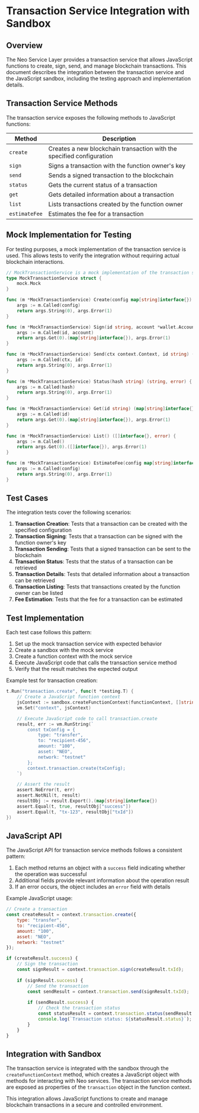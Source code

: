 # Transaction Service Integration with Sandbox

## Overview

The Neo Service Layer provides a transaction service that allows JavaScript functions to create, sign, send, and manage blockchain transactions. This document describes the integration between the transaction service and the JavaScript sandbox, including the testing approach and implementation details.

## Transaction Service Methods

The transaction service exposes the following methods to JavaScript functions:

| Method | Description |
|--------|-------------|
| `create` | Creates a new blockchain transaction with the specified configuration |
| `sign` | Signs a transaction with the function owner's key |
| `send` | Sends a signed transaction to the blockchain |
| `status` | Gets the current status of a transaction |
| `get` | Gets detailed information about a transaction |
| `list` | Lists transactions created by the function owner |
| `estimateFee` | Estimates the fee for a transaction |

## Mock Implementation for Testing

For testing purposes, a mock implementation of the transaction service is used. This allows tests to verify the integration without requiring actual blockchain interactions.

```go
// MockTransactionService is a mock implementation of the transaction service interface
type MockTransactionService struct {
    mock.Mock
}

func (m *MockTransactionService) Create(config map[string]interface{}) (string, error) {
    args := m.Called(config)
    return args.String(0), args.Error(1)
}

func (m *MockTransactionService) Sign(id string, account *wallet.Account) (map[string]interface{}, error) {
    args := m.Called(id, account)
    return args.Get(0).(map[string]interface{}), args.Error(1)
}

func (m *MockTransactionService) Send(ctx context.Context, id string) (string, error) {
    args := m.Called(ctx, id)
    return args.String(0), args.Error(1)
}

func (m *MockTransactionService) Status(hash string) (string, error) {
    args := m.Called(hash)
    return args.String(0), args.Error(1)
}

func (m *MockTransactionService) Get(id string) (map[string]interface{}, error) {
    args := m.Called(id)
    return args.Get(0).(map[string]interface{}), args.Error(1)
}

func (m *MockTransactionService) List() ([]interface{}, error) {
    args := m.Called()
    return args.Get(0).([]interface{}), args.Error(1)
}

func (m *MockTransactionService) EstimateFee(config map[string]interface{}) (string, error) {
    args := m.Called(config)
    return args.String(0), args.Error(1)
}
```

## Test Cases

The integration tests cover the following scenarios:

1. **Transaction Creation**: Tests that a transaction can be created with the specified configuration
2. **Transaction Signing**: Tests that a transaction can be signed with the function owner's key
3. **Transaction Sending**: Tests that a signed transaction can be sent to the blockchain
4. **Transaction Status**: Tests that the status of a transaction can be retrieved
5. **Transaction Details**: Tests that detailed information about a transaction can be retrieved
6. **Transaction Listing**: Tests that transactions created by the function owner can be listed
7. **Fee Estimation**: Tests that the fee for a transaction can be estimated

## Test Implementation

Each test case follows this pattern:

1. Set up the mock transaction service with expected behavior
2. Create a sandbox with the mock service
3. Create a function context with the mock service
4. Execute JavaScript code that calls the transaction service method
5. Verify that the result matches the expected output

Example test for transaction creation:

```go
t.Run("transaction.create", func(t *testing.T) {
    // Create a JavaScript function context
    jsContext := sandbox.createFunctionContext(functionContext, []string{})
    vm.Set("context", jsContext)

    // Execute JavaScript code to call transaction.create
    result, err := vm.RunString(`
        const txConfig = {
            type: "transfer",
            to: "recipient-456",
            amount: "100",
            asset: "NEO",
            network: "testnet"
        };
        context.transaction.create(txConfig);
    `)

    // Assert the result
    assert.NoError(t, err)
    assert.NotNil(t, result)
    resultObj := result.Export().(map[string]interface{})
    assert.Equal(t, true, resultObj["success"])
    assert.Equal(t, "tx-123", resultObj["txId"])
})
```

## JavaScript API

The JavaScript API for transaction service methods follows a consistent pattern:

1. Each method returns an object with a `success` field indicating whether the operation was successful
2. Additional fields provide relevant information about the operation result
3. If an error occurs, the object includes an `error` field with details

Example JavaScript usage:

```javascript
// Create a transaction
const createResult = context.transaction.create({
    type: "transfer",
    to: "recipient-456",
    amount: "100",
    asset: "NEO",
    network: "testnet"
});

if (createResult.success) {
    // Sign the transaction
    const signResult = context.transaction.sign(createResult.txId);
    
    if (signResult.success) {
        // Send the transaction
        const sendResult = context.transaction.send(signResult.txId);
        
        if (sendResult.success) {
            // Check the transaction status
            const statusResult = context.transaction.status(sendResult.hash);
            console.log(`Transaction status: ${statusResult.status}`);
        }
    }
}
```

## Integration with Sandbox

The transaction service is integrated with the sandbox through the `createFunctionContext` method, which creates a JavaScript object with methods for interacting with Neo services. The transaction service methods are exposed as properties of the `transaction` object in the function context.

This integration allows JavaScript functions to create and manage blockchain transactions in a secure and controlled environment.

